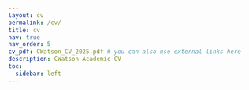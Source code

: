 ```yaml
---
layout: cv
permalink: /cv/
title: cv
nav: true
nav_order: 5
cv_pdf: CWatson_CV_2025.pdf # you can also use external links here
description: CWatson Academic CV
toc:
  sidebar: left
---
```

